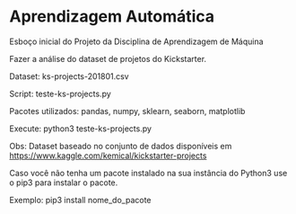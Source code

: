 # Aprendizagem Automática

Esboço inicial do Projeto da Disciplina de Aprendizagem de Máquina

Fazer a análise do dataset de projetos do Kickstarter.

Dataset: ks-projects-201801.csv

Script: teste-ks-projects.py

Pacotes utilizados:
pandas, numpy, sklearn, seaborn, matplotlib

Execute: python3 teste-ks-projects.py

Obs: Dataset baseado no conjunto de dados disponíveis em https://www.kaggle.com/kemical/kickstarter-projects

Caso você não tenha um pacote instalado na sua instância do Python3 use o pip3 para instalar o pacote. 

Exemplo: pip3 install nome_do_pacote
